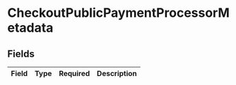 # CheckoutPublicPaymentProcessorMetadata


## Fields

| Field       | Type        | Required    | Description |
| ----------- | ----------- | ----------- | ----------- |